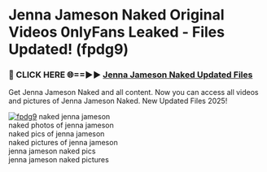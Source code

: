 # Jenna Jameson Naked Original Videos 0nlyFans Leaked - Files Updated! (fpdg9)

<h3>🔴 CLICK HERE 🌐==►► <a href="https://tinyurl.com/yckcrads" rel="nofollow">Jenna Jameson Naked Updated Files</a></h3>

Get Jenna Jameson Naked and all content. Now you can access all videos and pictures of Jenna Jameson Naked. New Updated Files 2025!

[![fpdg9](https://i.imgur.com/hpKpOFt.gif)](https://tinyurl.com/yckcrads)
naked jenna jameson<br>
naked photos of jenna jameson<br>
naked pics of jenna jameson<br>
naked pictures of jenna jameson<br>
jenna jameson naked pics<br>
jenna jameson naked pictures